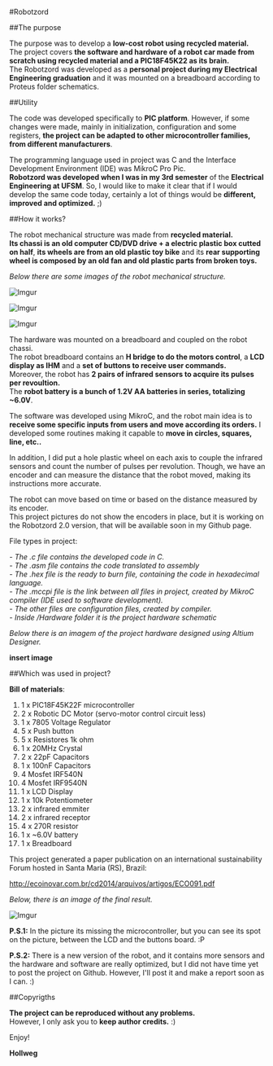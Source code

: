 
#Robotzord

##The purpose

The purpose was to develop a **low-cost robot using recycled material.** </br>
The project covers **the software and hardware of a robot car made from scratch using recycled material and a PIC18F45K22 as its brain.** </br>
The Robotzord was developed as a **personal project during my Electrical Engineering graduation** and it was mounted on a breadboard according to Proteus folder schematics.

##Utility

The code was developed specifically to **PIC platform**. However, if some changes were made, mainly in initialization, configuration and some registers, **the project can be adapted to other microcontroller families, from different manufacturers**.

The programming language used in project was C and the Interface Development Environment (IDE) was MikroC Pro Pic. </br>
**Robotzord was developed when I was in my 3rd semester** of the **Electrical Engineering at UFSM**. So, I would like to make it clear that if I would develop the same code today, certainly a lot of things would be **different, improved and optimized.** ;)
 
##How it works?

The robot mechanical structure was made from **recycled material.** </br>
**Its chassi is an old computer CD/DVD drive + a electric plastic box cutted on half**, **its wheels are from an old plastic toy bike** and its **rear supporting wheel is composed by an old fan and old plastic parts from broken toys.** </br>

*Below there are some images of the robot mechanical structure.*

![Imgur](http://i.imgur.com/OyaKfEu.jpg)

![Imgur](http://i.imgur.com/URTTUcw.jpg)

![Imgur](http://i.imgur.com/JuF8qdc.jpg)

The hardware was mounted on a breadboard and coupled on the robot chassi. </br>
The robot breadboard contains an **H bridge to do the motors control**, a **LCD display as IHM** and a **set of buttons to receive user commands.** </br>
Moreover, the robot has **2 pairs of infrared sensors to acquire its pulses per revoultion.** </br>
The **robot battery is a bunch of 1.2V AA batteries in series, totalizing ~6.0V**. </br>

The software was developed using MikroC, and the robot main idea is to **receive some specific inputs from users and move according its orders.** I developed some routines making it capable to **move in circles, squares, line, etc..** </br>

In addition, I did put a hole plastic wheel on each axis to couple the infrared sensors and count the number of pulses per revolution. Though, we have an encoder and can measure the distance that the robot moved, making its instructions more accurate.

The robot can move based on time or based on the distance measured by its encoder. </br>
This project pictures do not show the encoders in place, but it is working on the Robotzord 2.0 version, that will be available soon in my Github page. 

File types in project:

*- The .c file contains the developed code in C.* </br>
*- The .asm file contains the code translated to assembly* </br>
*- The .hex file is the ready to burn file, containing the code in hexadecimal language.* </br>
*- The .mccpi file is the link between all files in project, created by MikroC compiler (IDE used to software development).* </br>
*- The other files are configuration files, created by compiler.* </br>
*- Inside /Hardware folder it is the project hardware schematic* </br>

*Below there is an imagem of the project hardware designed using Altium Designer.*

**insert image**

##Which was used in project?

**Bill of materials**:

01. 1 x PIC18F45K22F microcontroller <br>
02. 2 x Robotic DC Motor (servo-motor control circuit less) </br>
03. 1 x 7805 Voltage Regulator </br>
04. 5 x Push button </br>
05. 5 x Resistores 1k ohm </br>
06. 1 x 20MHz Crystal  </br>
07. 2 x 22pF Capacitors </br>
08. 1 x 100nF Capacitors </br>
09. 4 Mosfet IRF540N </br>
10. 4 Mosfet IRF9540N </br>
11. 1 x LCD Display </br>
12. 1 x 10k Potentiometer </br>
13. 2 x infrared emmiter </br>
14. 2 x infrared receptor </br>
15. 4 x 270R resistor </br>
16. 1 x ~6.0V battery </br>
17. 1 x Breadboard </br>

This project generated a paper publication on an international sustainability Forum hosted in Santa Maria (RS), Brazil:

http://ecoinovar.com.br/cd2014/arquivos/artigos/ECO091.pdf

*Below, there is an image of the final result.*

![Imgur](http://i.imgur.com/WSppJxU.jpg)

**P.S.1:** In the picture its missing the microcontroller, but you can see its spot on the picture, between the LCD and the buttons board. :P

**P.S.2:** There is a new version of the robot, and it contains more sensors and the hardware and software are really optimized, but I did not have time yet to post the project on Github. However, I'll post it and make a report soon as I can. :)

##Copyrigths

**The project can be reproduced without any problems.** </br>
However, I only ask you to **keep author credits.** :)


Enjoy!

**Hollweg**
